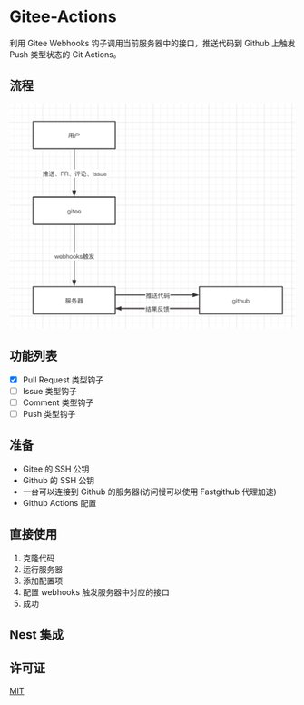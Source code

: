 # Gitee-Actions

利用 Gitee Webhooks 钩子调用当前服务器中的接口，推送代码到 Github 上触发 Push 类型状态的 Git Actions。

## 流程

![IMG](./workflow.png)

## 功能列表

-   [x] Pull Request 类型钩子
-   [ ] Issue 类型钩子
-   [ ] Comment 类型钩子
-   [ ] Push 类型钩子

## 准备

-   Gitee 的 SSH 公钥
-   Github 的 SSH 公钥
-   一台可以连接到 Github 的服务器(访问慢可以使用 Fastgithub 代理加速)
-   Github Actions 配置

## 直接使用

1. 克隆代码
2. 运行服务器
3. 添加配置项
4. 配置 webhooks 触发服务器中对应的接口
5. 成功

## Nest 集成

## 许可证

[MIT](./LICENSE)
